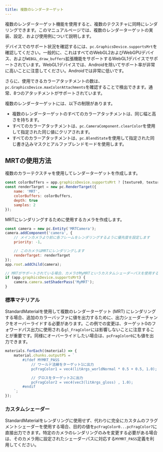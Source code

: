```yaml
---
title: 複数のレンダーターゲット
---
```


複数のレンダーターゲット機能を使用すると、複数のテクスチャに同時にレンダリングできます。このマニュアルページでは、複数のレンダーターゲットの実装、設定、および使用例について説明します。

デバイスでのサポート状況を確認するには、`pc.GraphicsDevice.supportsMrt`を確認してください。一般的に、これはすべてのWebGL2およびWebGPUデバイス、および`WEBGL_draw_buffers`拡張機能をサポートするWebGL1デバイスでサポートされています。WebGL1デバイスでは、Androidを除いてサポート率が非常に高いことに注意してください。Androidでは非常に低いです。

さらに、使用できるカラーアタッチメントの数は、`pc.GraphicsDevice.maxColorAttachments`を確認することで検出できます。通常、8つのアタッチメントがサポートされています。

複数のレンダーターゲットには、以下の制限があります。

- 複数のレンダーターゲットのすべてのカラーアタッチメントは、同じ幅と高さを持ちます。
- すべてのカラーアタッチメントは、`pc.CameraComponent.clearColor`を使用して指定された同じ値にクリアされます。
- すべてのカラーアタッチメントは、`pc.BlendState`を使用して指定された同じ書き込みマスクとアルファブレンドモードを使用します。

## MRTの使用方法

複数のカラーテクスチャを使用してレンダーターゲットを作成します。

```javascript
const colorBuffers = app.graphicsDevice.supportsMrt ? [texture0, texture1, texture2] : [texture0];
const renderTarget = new pc.RenderTarget({
    name: 'MRT',
    colorBuffers: colorBuffers,
    depth: true
    samples: 2
});
```

MRTにレンダリングするために使用するカメラを作成します。

```javascript
const camera = new pc.Entity('MRTCamera');
camera.addComponent('camera', {
    // メインカメラより前に各フレームをレンダリングするように優先度を設定します
    priority: -1,

    // このカメラはMRTにレンダリングします
    renderTarget: renderTarget
});
app.root.addChild(camera);

// MRTがサポートされている場合、カメラがMyMRTというカスタムシェーダーパスを使用するように設定します
if (app.graphicsDevice.supportsMrt) {
    camera.camera.setShaderPass('MyMRT');
}
```

### 標準マテリアル

StandardMaterialを使用して複数のレンダーターゲット (MRT) にレンダリングする場合、追加のカラーバッファに値を出力するために、出力シェーダーチャンクをオーバーライドする必要があります。この例での変更は、ターゲット0のフォワードパス出力に使用される`gl_FragColor`には影響しないことに注意することが重要です。同様にオーバーライドしたい場合は、`pcFragColor0`にも値を出力できます。

```javascript
materials.forEach((material) => {
    material.chunks.outputPS = `
        #ifdef MYMRT_PASS
            // ワールド法線をターゲット1に出力
            pcFragColor1 = vec4(litArgs_worldNormal * 0.5 + 0.5, 1.0);

            // グロスをターゲット2に出力
            pcFragColor2 = vec4(vec3(litArgs_gloss) , 1.0);
        #endif
    `;
});
```

### カスタムシェーダー

StandardMaterialをレンダリングに使用せず、代わりに完全にカスタムのフラグメントシェーダーを使用する場合、目的の値を`pcFragColor0...pcFragColor7`に直接出力できます。特定のカメラのレンダリングのみを変更する必要がある場合は、そのカメラ用に設定されたシェーダーパスに対応する`MYMRT_PASS`定義を利用してください。
